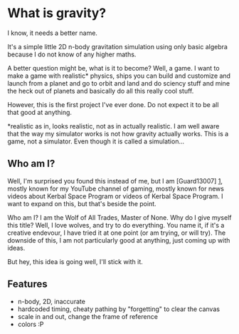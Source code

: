 What is gravity?
================

I know, it needs a better name.

It's a simple little 2D n-body gravitation simulation using only basic algebra because I do not know of any higher maths.

A better question might be, what is it to become? Well, a game. I want to make a game with realistic* physics, ships you can build and customize and launch from a planet and go to orbit and land and do sciency stuff and mine the heck out of planets and basically do all this really cool stuff.

However, this is the first project I've ever done. Do not expect it to be all that good at anything.

*realistic as in, looks realistic, not as in actually realistic. I am well aware that the way my simulator works is not how gravity actually works. This is a game, not a simulator. Even though it is called a simulation...

Who am I?
---------

Well, I'm surprised you found this instead of me, but I am [Guard13007] [1], mostly known for my YouTube channel of gaming, mostly known for news videos about Kerbal Space Program or videos of Kerbal Space Program. I want to expand on this, but that's beside the point.

Who am I? I am the Wolf of All Trades, Master of None. Why do I give myself this title? Well, I love wolves, and try to do everything. You name it, if it's a creative endevour, I have tried it at one point (or am trying, or will try). The downside of this, I am not particularly good at anything, just coming up with ideas.

But hey, this idea is going well, I'll stick with it.

[1]: http://youtube.com/user/Guard13007 "Guard13007"

Features
--------

* n-body, 2D, inaccurate
* hardcoded timing, cheaty pathing by "forgetting" to clear the canvas
* scale in and out, change the frame of reference
* colors :P